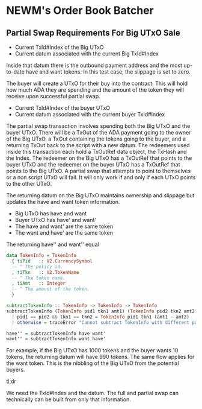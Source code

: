 # NEWM's Order Book Batcher

## Partial Swap Requirements For Big UTxO Sale

- Current TxId#Index of the Big UTxO
- Current datum associated with the current Big TxId#Index

Inside that datum there is the outbound payment address and the most up-to-date have and want tokens. In this test case, the slippage is set to zero.

The buyer will create a UTxO for their buy into the contract. This will hold how much ADA they are spending and the amount of the token they will receive upon successful partial swap.

- Current TxId#Index of the buyer UTxO
- Current datum associated with the current buyer TxId#Index

The partial swap transaction involves spending both the Big UTxO and the buyer UTxO. There will be a TxOut of the ADA payment going to the owner of the Big UTxO, a TxOut containing the tokens going to the buyer, and a returning TxOut back to the script with a new datum. The redeemers used inside this transaction each hold a TxOutRef data object, the TxHash and the Index. The redeemer on the Big UTxO has a TxOutRef that points to the buyer UTxO and the redeemer on the buyer UTxO has a TxOutRef that points to the Big UTxO. A partial swap that attempts to point to themselves or a non script UTxO will fail. It will only work if and only if each UTxO points to the other UTxO.

The returning datum on the Big UTxO maintains ownership and slippage but updates the have and want token information.

- Big UTxO has have and want
- Buyer UTxO has have' and want'
- The have and want' are the same token
- The want and have' are the same token

The returning have'' and want'' equal

```hs
data TokenInfo = TokenInfo
  { tiPid   :: V2.CurrencySymbol
  -- ^ The policy id.
  , tiTkn   :: V2.TokenName
  -- ^ The token name.
  , tiAmt   :: Integer
  -- ^ The amount of the token.
  }

subtractTokenInfo :: TokenInfo -> TokenInfo -> TokenInfo
subtractTokenInfo (TokenInfo pid1 tkn1 amt1) (TokenInfo pid2 tkn2 amt2)
  | pid1 == pid2 && tkn1 == tkn2 = TokenInfo pid1 tkn1 (amt1 - amt2)
  | otherwise = traceError "Cannot subtract TokenInfo with different policy id or token name"

have'' = subtractTokenInfo have want'
want'' = subtractTokenInfo want have'
```

For example, if the Big UTxO has 1000 tokens and the buyer wants 10 tokens, the returning datum will have 990 tokens. The same flow applies for the want token. This is the nibbling of the Big UTxO from the potential buyers.

tl;dr

We need the TxId#Index and the datum. The full and partial swap can technically can be built from only that information.